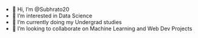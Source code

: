 - 👋 Hi, I’m @Subhrato20
- 👀 I’m interested in Data Science
- 🌱 I’m currently doing my Undergrad studies
- 💞️ I’m looking to collaborate on Machine Learning and Web Dev Projects
